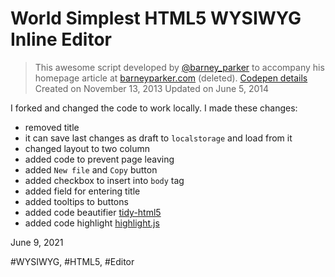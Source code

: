 World Simplest HTML5 WYSIWYG Inline Editor
===

> This awesome script developed by [@barney_parker](https://github.com/barneyparker) to accompany his homepage article at [barneyparker.com](http://www.barneyparker.com/world-simplest-html5-wysisyg-inline-editor/) (deleted).
> [Codepen details](https://codepen.io/barney-parker/details/idjCG) Created on
November 13, 2013
Updated on
June 5, 2014

I forked and changed the code to work locally. I made these changes:
- removed title
- it can save last changes as draft to `localstorage` and load from it
- changed layout to two column
- added code to prevent page leaving
- added `New file` and `Copy` button
- added checkbox to insert into `body` tag
- added field for entering title
- added tooltips to buttons
- added code beautifier [tidy-html5](http://lovasoa.github.io/tidy-html5/)
- added code highlight [highlight.js](https://highlightjs.org/)

June 9, 2021

#WYSIWYG, #HTML5, #Editor